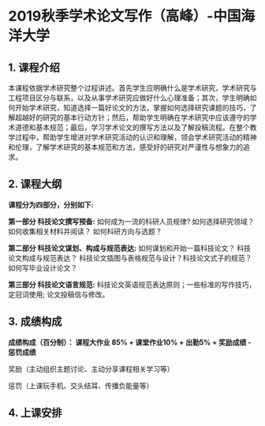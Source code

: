 # 2019秋季学术论文写作（高峰）-中国海洋大学



## 1. 课程介绍

本课程依据学术研究整个过程讲述。首先学生应明确什么是学术研究，学术研究与工程项目区分与联系，以及从事学术研究应做好什么心理准备；其次，学生明确如何开始学术研究，知道选择一篇好论文的方法，掌握如何选择研究课题的技巧，了解超越好的研究的基本行动方针；然后，帮助学生明确在学术研究中应该遵守的学术道德和基本规范；最后，学习学术论文的撰写方法以及了解投稿流程。在整个教学过程中，帮助学生增进对学术研究活动的认识和理解，领会学术研究活动的精神和伦理，了解学术研究的基本规范和方法，感受好的研究对严谨性与想象力的追求。

## 2. 课程大纲

**课程分为四部分，分别如下:**

**第一部分 科技论文撰写预备:** 如何成为一流的科研人员规律? 如何选择研究领域？如何收集相关材料并阅读？ 如何科研方向与选题？

**第二部分 科技论文谋划、构成与规范表达:** 如何谋划和开始一篇科技论文？ 科技论文构成与规范表达？ 科技论文插图与表格规范与设计？科技论文式子的规范？如何写毕业设计论文？

**第三部分 科技论文语言规范:** 科技论文英语规范表达原则；一些标准的写作技巧，定冠词使用; 论文投稿信与修改。



## 3. 成绩构成

**成绩构成（百分制）： 课程大作业 85% + 课堂作业10% + 出勤5% + 奖励成绩 - 惩罚成绩**

奖励（主动组织主题讨论、主动分享课程相关学习等）

惩罚（上课玩手机、交头结耳、传播负能量等）



## 4. 上课安排



